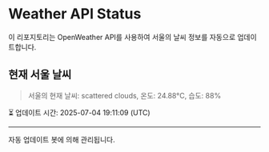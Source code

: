 
# Weather API Status

이 리포지토리는 OpenWeather API를 사용하여 서울의 날씨 정보를 자동으로 업데이트합니다.

## 현재 서울 날씨
> 서울의 현재 날씨: scattered clouds, 온도: 24.88°C, 습도: 88%

⏳ 업데이트 시간: 2025-07-04 19:11:09 (UTC)

---
자동 업데이트 봇에 의해 관리됩니다.

